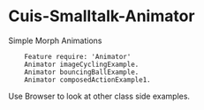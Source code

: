 # Cuis-Smalltalk-Animator
Simple Morph Animations

````Smalltalk
	Feature require: 'Animator'
	Animator imageCyclingExample.
	Animator bouncingBallExample.
	Animator composedActionExample1.
````

Use Browser to look at other class side examples.

